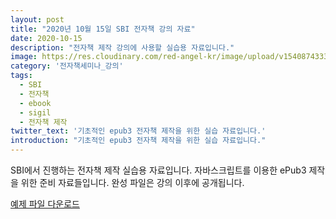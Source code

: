 ```yaml
---
layout: post
title: "2020년 10월 15일 SBI 전자책 강의 자료"
date: 2020-10-15
description: "전자책 제작 강의에 사용할 실습용 자료입니다."
image: https://res.cloudinary.com/red-angel-kr/image/upload/v1540874333/blog_img/seminar.jpg
category: '전자책세미나_강의'
tags: 
  - SBI
  - 전자책
  - ebook
  - sigil
  - 전자책 제작
twitter_text: '기초적인 epub3 전자책 제작을 위한 실습 자료입니다.'
introduction: "기초적인 epub3 전자책 제작을 위한 실습 자료입니다."
---
```


SBI에서 진행하는 전자책 제작 실습용 자료입니다.
자바스크립트를 이용한 ePub3 제작을 위한 준비 자료들입니다.
완성 파일은 강의 이후에 공개됩니다.

[예제 파일 다운로드](https://drive.google.com/drive/folders/1g343IfNUJvYiH4niVVZ44cqLNuobp27V?usp=sharing)